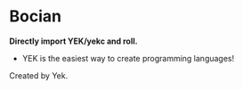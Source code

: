# Bocian
**Directly import YEK/yekc and roll.**

- YEK is the easiest way to create programming languages!

Created by Yek.

